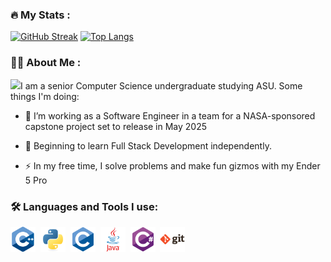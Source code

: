 ### :fire: My Stats :
[![GitHub Streak](http://github-readme-streak-stats.herokuapp.com?user=bdelucia&theme=dark&background=000000)](https://git.io/streak-stats)
[![Top Langs](https://github-readme-stats.vercel.app/api/top-langs/?username=bdelucia&layout=compact&theme=vision-friendly-dark)](https://github.com/anuraghazra/github-readme-stats)

### :man_technologist: About Me :

<img src="https://www.google.com/url?sa=i&url=https%3A%2F%2F1000logos.net%2Farizona-state-sun-devils-logo%2F&psig=AOvVaw11JvpBnCqv-pXB0cp9R9Og&ust=1727757009030000&source=images&cd=vfe&opi=89978449&ved=0CBEQjRxqFwoTCOCgt8jq6YgDFQAAAAAdAAAAABAE"/>I am a senior Computer Science undergraduate studying ASU. Some things I'm doing:

- :telescope: I’m working as a Software Engineer in a team for a NASA-sponsored capstone project set to release in May 2025

- :seedling: Beginning to learn Full Stack Development independently.

- :zap: In my free time, I solve problems and make fun gizmos with my Ender 5 Pro

### :hammer_and_wrench: Languages and Tools I use:
<div>
  <img src="https://github.com/devicons/devicon/blob/master/icons/cplusplus/cplusplus-original.svg" title="C++" alt= "C++" width="40" height="40"/>&nbsp;
  <img src="https://github.com/devicons/devicon/blob/master/icons/python/python-original.svg" title="Python" alt= "Python" width="40" height="40"/>&nbsp;
  <img src="https://github.com/devicons/devicon/blob/master/icons/c/c-original.svg" title="Python" alt= "Python" width="40" height="40"/>&nbsp;
  <img src="https://github.com/devicons/devicon/blob/master/icons/java/java-original-wordmark.svg" title="Java" alt="Java" width="40" height="40"/>&nbsp;
  <img src="https://github.com/devicons/devicon/blob/master/icons/csharp/csharp-original.svg" title="C#" alt="C#" width="40" height="40"/>&nbsp;
  <img src="https://github.com/devicons/devicon/blob/master/icons/git/git-original-wordmark.svg" title="Git" **alt="Git" width="40" height="40"/>
</div>


